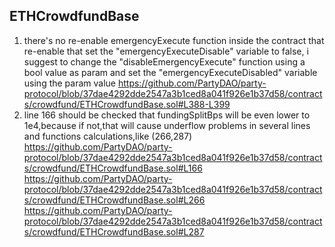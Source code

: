 ## ETHCrowdfundBase
1) there's no re-enable emergencyExecute function inside the contract that re-enable that set the "emergencyExecuteDisable" variable to false, i suggest to change the "disableEmergencyExecute" function using a bool value as param and set the "emergencyExecuteDisabled" variable using the param value
https://github.com/PartyDAO/party-protocol/blob/37dae4292dde2547a3b1ced8a041f926e1b37d58/contracts/crowdfund/ETHCrowdfundBase.sol#L388-L399
2) line 166 should be checked that fundingSplitBps will be even lower to 1e4,because if not,that will cause underflow problems in several lines and functions calculations,like (266,287)
https://github.com/PartyDAO/party-protocol/blob/37dae4292dde2547a3b1ced8a041f926e1b37d58/contracts/crowdfund/ETHCrowdfundBase.sol#L166
https://github.com/PartyDAO/party-protocol/blob/37dae4292dde2547a3b1ced8a041f926e1b37d58/contracts/crowdfund/ETHCrowdfundBase.sol#L266
https://github.com/PartyDAO/party-protocol/blob/37dae4292dde2547a3b1ced8a041f926e1b37d58/contracts/crowdfund/ETHCrowdfundBase.sol#L287